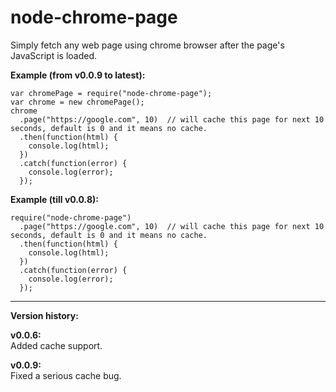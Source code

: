 # node-chrome-page
Simply fetch any web page using chrome browser after the page's JavaScript is loaded.

**Example (from v0.0.9 to latest):**

```
var chromePage = require("node-chrome-page");
var chrome = new chromePage();
chrome
  .page("https://google.com", 10)  // will cache this page for next 10 seconds, default is 0 and it means no cache.
  .then(function(html) {
    console.log(html);
  })
  .catch(function(error) {
    console.log(error);
  });
```

**Example (till v0.0.8):**

```
require("node-chrome-page")
  .page("https://google.com", 10)  // will cache this page for next 10 seconds, default is 0 and it means no cache.
  .then(function(html) {
    console.log(html);
  })
  .catch(function(error) {
    console.log(error);
  });
```

------------------------------------------------

**Version history:**

**v0.0.6:**<br/>
Added cache support.

**v0.0.9:**<br/>
Fixed a serious cache bug.
